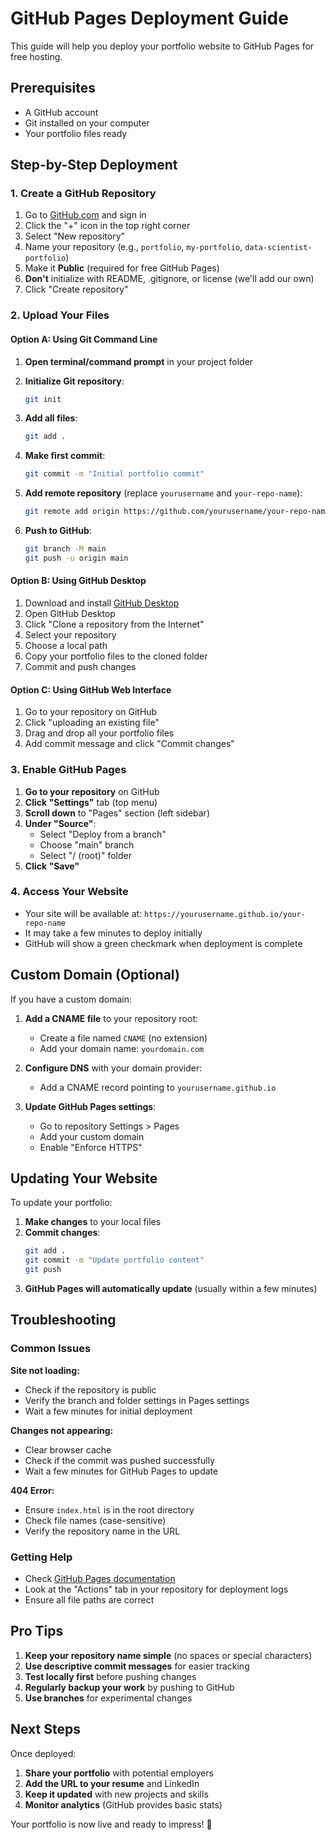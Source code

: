 # GitHub Pages Deployment Guide

This guide will help you deploy your portfolio website to GitHub Pages for free hosting.

## Prerequisites

- A GitHub account
- Git installed on your computer
- Your portfolio files ready

## Step-by-Step Deployment

### 1. Create a GitHub Repository

1. Go to [GitHub.com](https://github.com) and sign in
2. Click the "+" icon in the top right corner
3. Select "New repository"
4. Name your repository (e.g., `portfolio`, `my-portfolio`, `data-scientist-portfolio`)
5. Make it **Public** (required for free GitHub Pages)
6. **Don't** initialize with README, .gitignore, or license (we'll add our own)
7. Click "Create repository"

### 2. Upload Your Files

#### Option A: Using Git Command Line

1. **Open terminal/command prompt** in your project folder

2. **Initialize Git repository**:
   ```bash
   git init
   ```

3. **Add all files**:
   ```bash
   git add .
   ```

4. **Make first commit**:
   ```bash
   git commit -m "Initial portfolio commit"
   ```

5. **Add remote repository** (replace `yourusername` and `your-repo-name`):
   ```bash
   git remote add origin https://github.com/yourusername/your-repo-name.git
   ```

6. **Push to GitHub**:
   ```bash
   git branch -M main
   git push -u origin main
   ```

#### Option B: Using GitHub Desktop

1. Download and install [GitHub Desktop](https://desktop.github.com/)
2. Open GitHub Desktop
3. Click "Clone a repository from the Internet"
4. Select your repository
5. Choose a local path
6. Copy your portfolio files to the cloned folder
7. Commit and push changes

#### Option C: Using GitHub Web Interface

1. Go to your repository on GitHub
2. Click "uploading an existing file"
3. Drag and drop all your portfolio files
4. Add commit message and click "Commit changes"

### 3. Enable GitHub Pages

1. **Go to your repository** on GitHub
2. **Click "Settings"** tab (top menu)
3. **Scroll down** to "Pages" section (left sidebar)
4. **Under "Source"**:
   - Select "Deploy from a branch"
   - Choose "main" branch
   - Select "/ (root)" folder
5. **Click "Save"**

### 4. Access Your Website

- Your site will be available at: `https://yourusername.github.io/your-repo-name`
- It may take a few minutes to deploy initially
- GitHub will show a green checkmark when deployment is complete

## Custom Domain (Optional)

If you have a custom domain:

1. **Add a CNAME file** to your repository root:
   - Create a file named `CNAME` (no extension)
   - Add your domain name: `yourdomain.com`

2. **Configure DNS** with your domain provider:
   - Add a CNAME record pointing to `yourusername.github.io`

3. **Update GitHub Pages settings**:
   - Go to repository Settings > Pages
   - Add your custom domain
   - Enable "Enforce HTTPS"

## Updating Your Website

To update your portfolio:

1. **Make changes** to your local files
2. **Commit changes**:
   ```bash
   git add .
   git commit -m "Update portfolio content"
   git push
   ```
3. **GitHub Pages will automatically update** (usually within a few minutes)

## Troubleshooting

### Common Issues

**Site not loading:**
- Check if the repository is public
- Verify the branch and folder settings in Pages settings
- Wait a few minutes for initial deployment

**Changes not appearing:**
- Clear browser cache
- Check if the commit was pushed successfully
- Wait a few minutes for GitHub Pages to update

**404 Error:**
- Ensure `index.html` is in the root directory
- Check file names (case-sensitive)
- Verify the repository name in the URL

### Getting Help

- Check [GitHub Pages documentation](https://docs.github.com/en/pages)
- Look at the "Actions" tab in your repository for deployment logs
- Ensure all file paths are correct

## Pro Tips

1. **Keep your repository name simple** (no spaces or special characters)
2. **Use descriptive commit messages** for easier tracking
3. **Test locally first** before pushing changes
4. **Regularly backup your work** by pushing to GitHub
5. **Use branches** for experimental changes

## Next Steps

Once deployed:
1. **Share your portfolio** with potential employers
2. **Add the URL to your resume** and LinkedIn
3. **Keep it updated** with new projects and skills
4. **Monitor analytics** (GitHub provides basic stats)

Your portfolio is now live and ready to impress! 🚀
